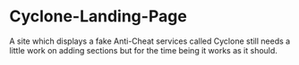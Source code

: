 # Cyclone-Landing-Page
A site which displays a fake Anti-Cheat services called Cyclone still needs a little work on adding sections but for the time being it works as it should.
